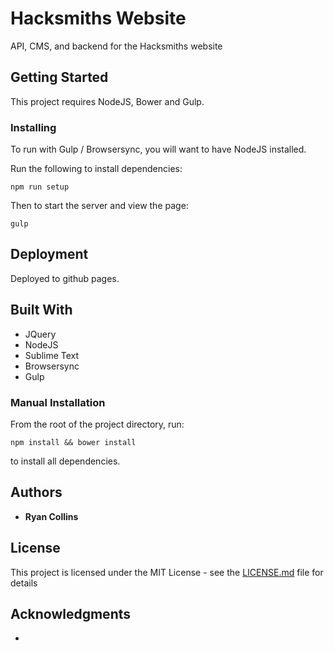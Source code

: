 # Hacksmiths Website

API, CMS, and backend for the Hacksmiths website

## Getting Started

This project requires NodeJS, Bower and Gulp.

### Installing

To run with Gulp / Browsersync, you will want to have NodeJS installed.

Run the following to install dependencies:
```
npm run setup
```

Then to start the server and view the page:
```
gulp
```

## Deployment

Deployed to github pages.

## Built With

* JQuery
* NodeJS
* Sublime Text
* Browsersync
* Gulp

### Manual Installation
From the root of the project directory, run:
```
npm install && bower install
```
to install all dependencies.

## Authors

* **Ryan Collins**

## License

This project is licensed under the MIT License - see the [LICENSE.md](LICENSE.md) file for details

## Acknowledgments

*
